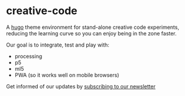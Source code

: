 # creative-code

A [hugo](https://gohugo.io/) theme environment for  stand-alone creative code experiments, reducing the learning curve so you can enjoy being in the zone faster.

Our goal is to integrate, test and play with:

- processing
- p5
- ml5
- PWA (so it works well on mobile browsers)

Get informed of our updates by [subscribing to our newsletter](https://tinyletter.com/creative-code/)